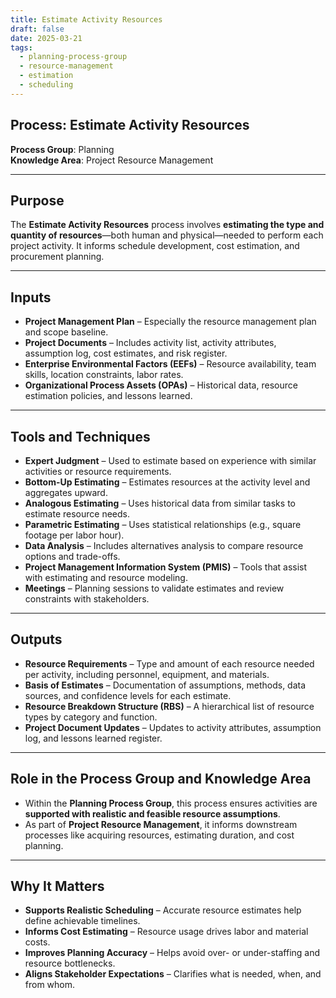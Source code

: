 ```yaml
---
title: Estimate Activity Resources  
draft: false
date: 2025-03-21  
tags:  
  - planning-process-group  
  - resource-management  
  - estimation  
  - scheduling  
---
```


## Process: Estimate Activity Resources

**Process Group**: Planning  
**Knowledge Area**: Project Resource Management  

---

## Purpose

The **Estimate Activity Resources** process involves **estimating the type and quantity of resources**—both human and physical—needed to perform each project activity. It informs schedule development, cost estimation, and procurement planning.

---

## Inputs

- **Project Management Plan** – Especially the resource management plan and scope baseline.
- **Project Documents** – Includes activity list, activity attributes, assumption log, cost estimates, and risk register.
- **Enterprise Environmental Factors (EEFs)** – Resource availability, team skills, location constraints, labor rates.
- **Organizational Process Assets (OPAs)** – Historical data, resource estimation policies, and lessons learned.

---

## Tools and Techniques

- **Expert Judgment** – Used to estimate based on experience with similar activities or resource requirements.
- **Bottom-Up Estimating** – Estimates resources at the activity level and aggregates upward.
- **Analogous Estimating** – Uses historical data from similar tasks to estimate resource needs.
- **Parametric Estimating** – Uses statistical relationships (e.g., square footage per labor hour).
- **Data Analysis** – Includes alternatives analysis to compare resource options and trade-offs.
- **Project Management Information System (PMIS)** – Tools that assist with estimating and resource modeling.
- **Meetings** – Planning sessions to validate estimates and review constraints with stakeholders.

---

## Outputs

- **Resource Requirements** – Type and amount of each resource needed per activity, including personnel, equipment, and materials.
- **Basis of Estimates** – Documentation of assumptions, methods, data sources, and confidence levels for each estimate.
- **Resource Breakdown Structure (RBS)** – A hierarchical list of resource types by category and function.
- **Project Document Updates** – Updates to activity attributes, assumption log, and lessons learned register.

---

## Role in the Process Group and Knowledge Area

- Within the **Planning Process Group**, this process ensures activities are **supported with realistic and feasible resource assumptions**.
- As part of **Project Resource Management**, it informs downstream processes like acquiring resources, estimating duration, and cost planning.

---

## Why It Matters

- **Supports Realistic Scheduling** – Accurate resource estimates help define achievable timelines.
- **Informs Cost Estimating** – Resource usage drives labor and material costs.
- **Improves Planning Accuracy** – Helps avoid over- or under-staffing and resource bottlenecks.
- **Aligns Stakeholder Expectations** – Clarifies what is needed, when, and from whom.
